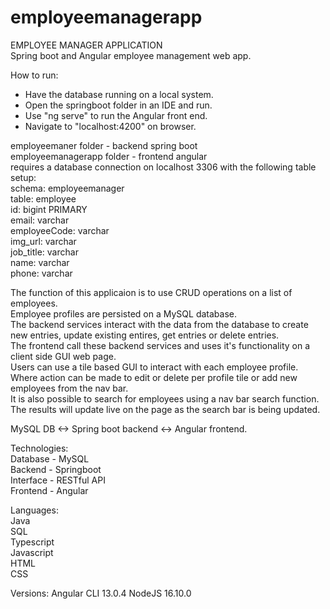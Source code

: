 # employeemanagerapp

EMPLOYEE MANAGER APPLICATION <br />
Spring boot and Angular employee management web app. <br />

How to run: <br />
- Have the database running on a local system.
- Open the springboot folder in an IDE and run.
- Use "ng serve" to run the Angular front end.
- Navigate to "localhost:4200" on browser.

employeemaner folder - backend spring boot <br />
employeemanagerapp folder - frontend angular <br />
requires a database connection on localhost 3306 with the following table setup:<br />
    schema: employeemanager <br />
    table: employee <br />
    id: bigint PRIMARY <br />
    email: varchar <br />
    employeeCode: varchar <br />
    img_url: varchar <br />
    job_title: varchar <br />
    name: varchar <br />
    phone: varchar <br />

The function of this applicaion is to use CRUD operations on a list of employees.<br />
Employee profiles are persisted on a MySQL database.<br />
The backend services interact with the data from the database to create new entries, update existing entires, get entries or delete entries.<br />
The frontend call these backend services and uses it's functionality on a client side GUI web page.<br />
Users can use a tile based GUI to interact with each employee profile. Where action can be made to edit or delete per profile tile or add new employees from the nav bar.<br />
It is also possible to search for employees using a nav bar search function. The results will update live on the page as the search bar is being updated.<br />

MySQL DB <-> Spring boot backend <-> Angular frontend.<br />

Technologies:<br />
Database  - MySQL<br />
Backend   - Springboot<br />
Interface - RESTful API<br />
Frontend  - Angular<br />

Languages:<br />
Java<br />
SQL<br />
Typescript<br />
Javascript<br />
HTML<br />
CSS<br />

Versions:
Angular CLI 13.0.4
NodeJS 16.10.0